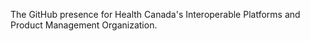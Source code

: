 The GitHub presence for Health Canada's Interoperable Platforms and Product Management Organization.
